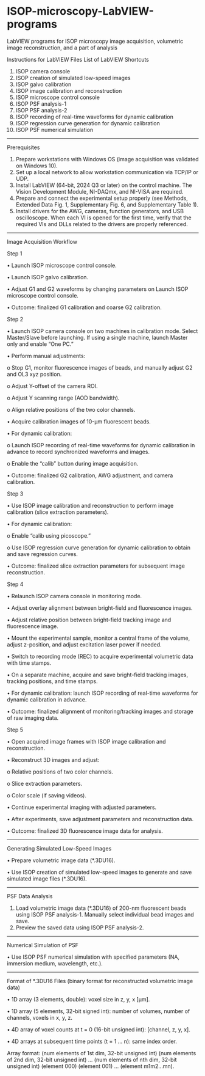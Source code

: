 # ISOP-microscopy-LabVIEW-programs
LabVIEW programs for ISOP microscopy image acquisition, volumetric image reconstruction, and a part of analysis

Instructions for LabVIEW Files
List of LabVIEW Shortcuts
1.	ISOP camera console
2.	ISOP creation of simulated low-speed images
3.	ISOP galvo calibration
4.	ISOP image calibration and reconstruction
5.	ISOP microscope control console
6.	ISOP PSF analysis-1
7.	ISOP PSF analysis-2
8.	ISOP recording of real-time waveforms for dynamic calibration
9.	ISOP regression curve generation for dynamic calibration
10.	ISOP PSF numerical simulation
________________________________________
Prerequisites
1.	Prepare workstations with Windows OS (image acquisition was validated on Windows 10).
2.	Set up a local network to allow workstation communication via TCP/IP or UDP.
3.	Install LabVIEW (64-bit, 2024 Q3 or later) on the control machine. The Vision Development Module, NI-DAQmx, and NI-VISA are required.
4.	Prepare and connect the experimental setup properly (see Methods, Extended Data Fig. 1, Supplementary Fig. 6, and Supplementary Table 1).
5.	Install drivers for the AWG, cameras, function generators, and USB oscilloscope. When each VI is opened for the first time, verify that the required VIs and DLLs related to the drivers are properly referenced.
________________________________________
Image Acquisition Workflow

Step 1

•	Launch ISOP microscope control console.

•	Launch ISOP galvo calibration.

•	Adjust G1 and G2 waveforms by changing parameters on Launch ISOP microscope control console.

•	Outcome: finalized G1 calibration and coarse G2 calibration.

Step 2

•	Launch ISOP camera console on two machines in calibration mode. Select Master/Slave before launching. If using a single machine, launch Master only and enable “One PC.”

•	Perform manual adjustments:

o	Stop G1, monitor fluorescence images of beads, and manually adjust G2 and OL3 xyz position.

o	Adjust Y-offset of the camera ROI.

o	Adjust Y scanning range (AOD bandwidth).

o	Align relative positions of the two color channels.

•	Acquire calibration images of 10-µm fluorescent beads.

•	For dynamic calibration:

o	Launch ISOP recording of real-time waveforms for dynamic calibration in advance to record synchronized waveforms and images.

o	Enable the “calib” button during image acquisition.

•	Outcome: finalized G2 calibration, AWG adjustment, and camera calibration.

Step 3

•	Use ISOP image calibration and reconstruction to perform image calibration (slice extraction parameters).

•	For dynamic calibration:

o	Enable “calib using picoscope.”

o	Use ISOP regression curve generation for dynamic calibration to obtain and save regression curves.

•	Outcome: finalized slice extraction parameters for subsequent image reconstruction.

Step 4

•	Relaunch ISOP camera console in monitoring mode.

•	Adjust overlay alignment between bright-field and fluorescence images.

•	Adjust relative position between bright-field tracking image and fluorescence image.

•	Mount the experimental sample, monitor a central frame of the volume, adjust z-position, and adjust excitation laser power if needed.

•	Switch to recording mode (REC) to acquire experimental volumetric data with time stamps.

•	On a separate machine, acquire and save bright-field tracking images, tracking positions, and time stamps.

•	For dynamic calibration: launch ISOP recording of real-time waveforms for dynamic calibration in advance.

•	Outcome: finalized alignment of monitoring/tracking images and storage of raw imaging data.

Step 5

•	Open acquired image frames with ISOP image calibration and reconstruction.

•	Reconstruct 3D images and adjust:

o	Relative positions of two color channels.

o	Slice extraction parameters.

o	Color scale (if saving videos).

•	Continue experimental imaging with adjusted parameters.

•	After experiments, save adjustment parameters and reconstruction data.

•	Outcome: finalized 3D fluorescence image data for analysis.

________________________________________
Generating Simulated Low-Speed Images

•	Prepare volumetric image data (*.3DU16).

•	Use ISOP creation of simulated low-speed images to generate and save simulated image files (*.3DU16).

________________________________________
PSF Data Analysis

1.	Load volumetric image data (*.3DU16) of 200-nm fluorescent beads using ISOP PSF analysis-1. Manually select individual bead images and save.
2.	Preview the saved data using ISOP PSF analysis-2.
   
________________________________________
Numerical Simulation of PSF

•	Use ISOP PSF numerical simulation with specified parameters (NA, immersion medium, wavelength, etc.).

________________________________________
Format of *.3DU16 Files (binary format for reconstructed volumetric image data)

•	1D array (3 elements, double): voxel size in z, y, x [µm].

•	1D array (5 elements, 32-bit signed int): number of volumes, number of channels, voxels in x, y, z.

•	4D array of voxel counts at t = 0 (16-bit unsigned int): [channel, z, y, x].

•	4D arrays at subsequent time points (t = 1 … n): same index order.

Array format: (num elements of 1st dim, 32-bit unsigned int) (num elements of 2nd dim, 32-bit unsigned int) … (num elements of nth dim, 32-bit unsigned int) (element 000) (element 001) … (element m1m2…mn).

